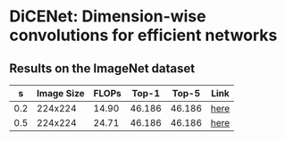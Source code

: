# DiCENet: Dimension-wise convolutions for efficient networks


## Results on the ImageNet dataset

| s | Image Size | FLOPs | Top-1 | Top-5 | Link |
|---|---|---|---|---|---|
| 0.2 | 224x224 | 14.90 | 46.186 | 46.186 | [here](/model/classification/model_zoo/dicenet/dicenet_s_0.2_imagenet_224x224.pth) |
| 0.5 | 224x224 | 24.71 | 46.186 | 46.186 | [here](/model/classification/model_zoo/dicenet/dicenet_s_0.2_imagenet_224x224.pth) |